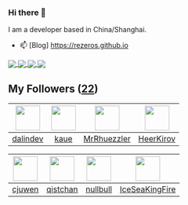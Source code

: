 ### Hi there 👋

  I am a developer based in China/Shanghai.
  
  - 📫 [Blog] https://rezeros.github.io
  
   <a href="https://github.com/rezeros/Jaxer">
<img align="center" src="https://github-readme-stats.vercel.app/api/pin/?username=rezeros&repo=Jaxer&title_color=fff&icon_color=79ff97&text_color=9f9f9f&bg_color=151515" />
  </a>
  <a href="https://github.com/rezeros/git">
<img align="center" src="https://github-readme-stats.vercel.app/api/pin/?username=rezeros&repo=git&title_color=fff&icon_color=79ff97&text_color=9f9f9f&bg_color=151515" />
  </a>
  <a href="https://github.com/rezeros/zerobox">
<img align="center" src="https://github-readme-stats.vercel.app/api/pin/?username=rezeros&repo=zerobox&title_color=fff&icon_color=79ff97&text_color=9f9f9f&bg_color=151515" />
  </a>

  <a href="https://github.com/rezeros/leetcode">
<img align="center" src="https://github-readme-stats.vercel.app/api/pin/?username=rezeros&repo=leetcode&title_color=fff&icon_color=79ff97&text_color=9f9f9f&bg_color=151515" />
  </a>



## My Followers ([22](https://github.com/ReZeroS?tab=followers))

| <img src="https://avatars.githubusercontent.com/u/6508763?v=4" width="50" height="50" /> | <img src="https://avatars.githubusercontent.com/u/7304741?v=4" width="50" height="50" /> | <img src="https://avatars.githubusercontent.com/u/71453807?v=4" width="50" height="50" /> | <img src="https://avatars.githubusercontent.com/u/26834294?v=4" width="50" height="50" /> |
| :--------------------------------------------------------------------------------------: | :--------------------------------------------------------------------------------------: | :---------------------------------------------------------------------------------------: | :---------------------------------------------------------------------------------------: |
|                          [dalindev](https://github.com/dalindev)                         |                              [kaue](https://github.com/kaue)                             |                       [MrRhuezzler](https://github.com/MrRhuezzler)                       |                         [HeerKirov](https://github.com/HeerKirov)                         |

| <img src="https://avatars.githubusercontent.com/u/20887192?v=4" width="50" height="50" /> | <img src="https://avatars.githubusercontent.com/u/11344747?v=4" width="50" height="50" /> | <img src="https://avatars.githubusercontent.com/u/28078734?v=4" width="50" height="50" /> | <img src="https://avatars.githubusercontent.com/u/34676280?v=4" width="50" height="50" /> |
| :---------------------------------------------------------------------------------------: | :---------------------------------------------------------------------------------------: | :---------------------------------------------------------------------------------------: | :---------------------------------------------------------------------------------------: |
|                            [cjuwen](https://github.com/cjuwen)                            |                          [qistchan](https://github.com/qistchan)                          |                          [nullbull](https://github.com/nullbull)                          |                    [IceSeaKingFire](https://github.com/IceSeaKingFire)                    |